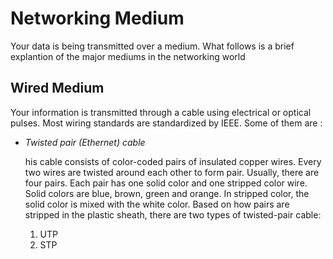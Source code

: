 <h1 style=align="center">Networking Medium</h1>
<p>Your data is being transmitted over a medium. What follows is a brief explantion of the major mediums in the networking world
</hr>
<h2> Wired Medium </h2>
<p>Your information is transmitted through a cable using electrical or optical pulses. Most wiring standards are standardized by IEEE. Some of them are : <p>
<ul>
<li><em>Twisted pair (Ethernet) cable</em>
	<p>his cable consists of color-coded pairs of insulated copper wires. Every two wires are twisted around each other to form pair. Usually, there are four pairs. Each pair has one solid color and one stripped color wire. Solid colors are blue, brown, green and orange. In stripped color, the solid color is mixed with the white color.
 Based on how pairs are stripped in the plastic sheath, there are two types of twisted-pair cable:
 <ol><li>UTP</li><li>STP</li>


